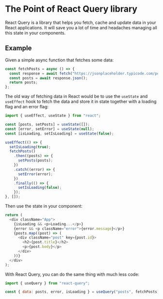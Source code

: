 # The Point of React Query library

React Query is a library that helps you fetch, cache and update data in your React applications. It will save you a lot of time and headaches managing all this state in your components.

## Example

Given a simple async function that fetches some data:

```js
const fetchPosts = async () => {
  const response = await fetch("https://jsonplaceholder.typicode.com/posts");
  const posts = await response.json();
  return posts;
};
```

The old way of fetching data in React would be to use the `useState` and `useEffect` hook to fetch the data and store it in state together with a loading flag and an error flag:

```js
import { useEffect, useState } from "react";

const [posts, setPosts] = useState([]);
const [error, setError] = useState(null);
const [isLoading, setIsLoading] = useState(false);

useEffect(() => {
  setIsLoading(true);
  fetchPosts()
    .then((posts) => {
      setPosts(posts);
    })
    .catch((error) => {
      setError(error);
    })
    .finally(() => {
      setIsLoading(false);
    });
}, []);
```

Then use the state in your component:

```js
return (
  <div className="App">
    {isLoading && <p>Loading...</p>}
    {error && <p className="error">{error.message}</p>}
    {posts.map((post) => (
      <div className="post" key={post.id}>
        <h2>{post.title}</h2>
        <p>{post.body}</p>
      </div>
    ))}
  </div>
);
```

With React Query, you can do the same thing with much less code:

```js
import { useQuery } from "react-query";

const { data: posts, error, isLoading } = useQuery("posts", fetchPosts);
```
